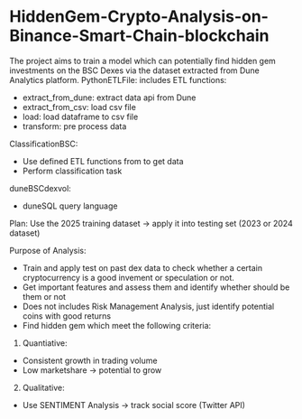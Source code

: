 # HiddenGem-Crypto-Analysis-on-Binance-Smart-Chain-blockchain
The project aims to train a model which can potentially find hidden gem investments on the BSC Dexes via the dataset extracted from Dune Analytics platform.
PythonETLFile: includes ETL functions:
- extract_from_dune: extract data api from Dune 
- extract_from_csv: load csv file
- load: load dataframe to csv file
- transform: pre process data 

ClassificationBSC:
- Use defined ETL functions from  to get data 
- Perform classification task 

duneBSCdexvol:
- duneSQL query language


Plan:
Use the 2025 training dataset -> apply it into testing set (2023 or 2024 dataset)


Purpose of Analysis:
- Train and apply test on past dex data to check whether a certain cryptocurrency is a good invement 
or speculation or not.
- Get important features and assess them and identify whether should be them or not
- Does not includes Risk Management Analysis, just identify potential coins with good returns
- Find hidden gem which meet the following criteria:
1. Quantiative:
- Consistent growth in trading volume
- Low marketshare -> potential to grow 
2. Qualitative:
- Use SENTIMENT Analysis -> track social score (Twitter API)
